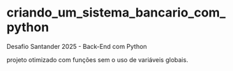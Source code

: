 # criando_um_sistema_bancario_com_python
Desafio Santander 2025 - Back-End com Python

projeto otimizado com funções sem o uso de variáveis globais.
